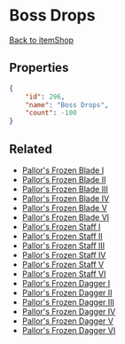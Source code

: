 # Boss Drops

<no description available>

[Back to itemShop](../item-shops.md)

## Properties

```json
{
    "id": 296,
    "name": "Boss Drops",
    "count": -100
}
```

## Related

- [Pallor's Frozen Blade I](../items/8110-pallor-s-frozen-blade-i.md)
- [Pallor's Frozen Blade II](../items/8111-pallor-s-frozen-blade-ii.md)
- [Pallor's Frozen Blade III](../items/8112-pallor-s-frozen-blade-iii.md)
- [Pallor's Frozen Blade IV](../items/8113-pallor-s-frozen-blade-iv.md)
- [Pallor's Frozen Blade V](../items/8114-pallor-s-frozen-blade-v.md)
- [Pallor's Frozen Blade VI](../items/8115-pallor-s-frozen-blade-vi.md)
- [Pallor's Frozen Staff I](../items/8116-pallor-s-frozen-staff-i.md)
- [Pallor's Frozen Staff II](../items/8117-pallor-s-frozen-staff-ii.md)
- [Pallor's Frozen Staff III](../items/8118-pallor-s-frozen-staff-iii.md)
- [Pallor's Frozen Staff IV](../items/8119-pallor-s-frozen-staff-iv.md)
- [Pallor's Frozen Staff V](../items/8120-pallor-s-frozen-staff-v.md)
- [Pallor's Frozen Staff VI](../items/8121-pallor-s-frozen-staff-vi.md)
- [Pallor's Frozen Dagger I](../items/8122-pallor-s-frozen-dagger-i.md)
- [Pallor's Frozen Dagger II](../items/8123-pallor-s-frozen-dagger-ii.md)
- [Pallor's Frozen Dagger III](../items/8124-pallor-s-frozen-dagger-iii.md)
- [Pallor's Frozen Dagger IV](../items/8125-pallor-s-frozen-dagger-iv.md)
- [Pallor's Frozen Dagger V](../items/8126-pallor-s-frozen-dagger-v.md)
- [Pallor's Frozen Dagger VI](../items/8127-pallor-s-frozen-dagger-vi.md)

